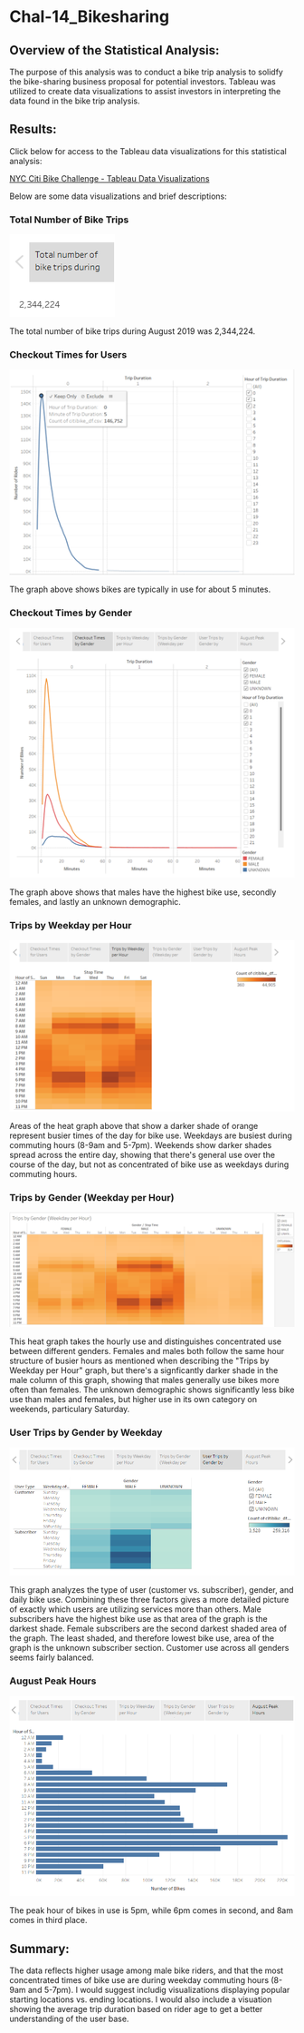 # Chal-14_Bikesharing

## Overview of the Statistical Analysis:
The purpose of this analysis was to conduct a bike trip analysis to solidfy the bike-sharing business proposal for potential investors. Tableau was utilized to create data visualizations to assist investors in interpreting the data found in the bike trip analysis.

## Results: 
Click below for access to the Tableau data visualizations for this statistical analysis:

[NYC Citi Bike Challenge - Tableau Data Visualizations](https://public.tableau.com/shared/D5DMMPJF6?:display_count=n&:origin=viz_share_link)

Below are some data visualizations and brief descriptions:

### Total Number of Bike Trips
![this is an image](https://github.com/ncalson/Chal-14_Bikesharing/blob/main/images/Number%20of%20Trips.png)

The total number of bike trips during August 2019 was 2,344,224.

### Checkout Times for Users

![this is an image](https://github.com/ncalson/Chal-14_Bikesharing/blob/main/images/Checkout%20Times%20for%20Users_labeled.png)

The graph above shows bikes are typically in use for about 5 minutes. 

### Checkout Times by Gender

![this is an image](https://github.com/ncalson/Chal-14_Bikesharing/blob/main/images/Checkout%20Times%20by%20Gender.png)

The graph above shows that males have the highest bike use, secondly females, and lastly an unknown demographic.

### Trips by Weekday per Hour

![this is an image](https://github.com/ncalson/Chal-14_Bikesharing/blob/main/images/Trips%20by%20Weekday%20per%20Hour.png)

Areas of the heat graph above that show a darker shade of orange represent busier times of the day for bike use. Weekdays are busiest during commuting hours (8-9am and 5-7pm). Weekends show darker shades spread across the entire day, showing that there's general use over the course of the day, but not as concentrated of bike use as weekdays during commuting hours.

### Trips by Gender (Weekday per Hour)

![this is an image](https://github.com/ncalson/Chal-14_Bikesharing/blob/main/images/Trips%20by%20Gender%20(Weekday%20per%20Hour).png)

This heat graph takes the hourly use and distinguishes concentrated use between different genders. Females and males both follow the same hour structure of busier hours as mentioned when describing the "Trips by Weekday per Hour" graph, but there's a signficantly darker shade in the male column of this graph, showing that males generally use bikes more often than females. The unknown demographic shows significantly less bike use than males and females, but higher use in its own category on weekends, particulary Saturday.

### User Trips by Gender by Weekday

![this is an image](https://github.com/ncalson/Chal-14_Bikesharing/blob/main/images/User%20Trips%20by%20Gender%20by%20Weekday.png)

This graph analyzes the type of user (customer vs. subscriber), gender, and daily bike use. Combining these three factors gives a more detailed picture of exactly which users are utilizing services more than others. Male subscribers have the highest bike use as that area of the graph is the darkest shade. Female subscribers are the second darkest shaded area of the graph. The least shaded, and therefore lowest bike use, area of the graph is the unknown subscriber section. Customer use across all genders seems fairly balanced.

### August Peak Hours

![this is an image](https://github.com/ncalson/Chal-14_Bikesharing/blob/main/images/August%20Peak%20Hours.png)

The peak hour of bikes in use is 5pm, while 6pm comes in second, and 8am comes in third place.

## Summary:
The data reflects higher usage among male bike riders, and that the most concentrated times of bike use are during weekday commuting hours (8-9am and 5-7pm).
I would suggest includig visualizations displaying popular starting locations vs. ending locations. I would also include a visuation showing the average trip duration based on rider age to get a better understanding of the user base.
